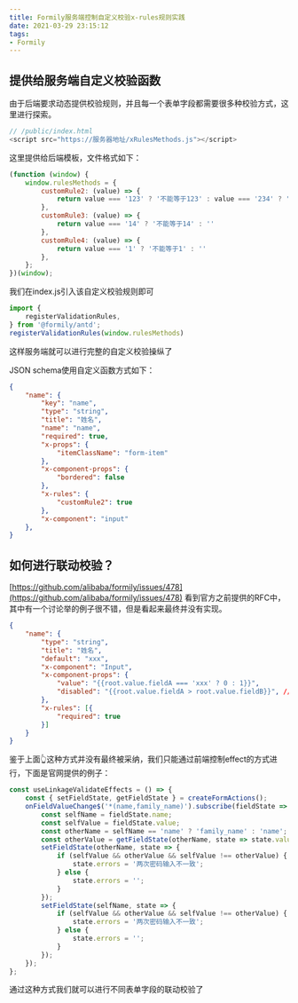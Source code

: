 ```yaml
---
title: Formily服务端控制自定义校验x-rules规则实践
date: 2021-03-29 23:15:12
tags:
- Formily
---
```

## 提供给服务端自定义校验函数
由于后端要求动态提供校验规则，并且每一个表单字段都需要很多种校验方式，这里进行探索。


```javascript
// /public/index.html
<script src="https://服务器地址/xRulesMethods.js"></script>
```


这里提供给后端模板，文件格式如下：


```javascript
(function (window) {
    window.rulesMethods = {
        customRule2: (value) => {
            return value === '123' ? '不能等于123' : value === '234' ? '不能等于234' : ''
        },
        customRule3: (value) => {
            return value === '14' ? '不能等于14' : ''
        },
        customRule4: (value) => {
            return value === '1' ? '不能等于1' : ''
        },
    };
})(window);
```


我们在index.js引入该自定义校验规则即可


```javascript
import {
    registerValidationRules,
} from '@formily/antd'; 
registerValidationRules(window.rulesMethods)
```


这样服务端就可以进行完整的自定义校验操纵了


JSON schema使用自定义函数方式如下：


```json
{
    "name": {
        "key": "name",
        "type": "string",
        "title": "姓名",
        "name": "name",
        "required": true,
        "x-props": {
            "itemClassName": "form-item"
        },
        "x-component-props": {
            "bordered": false
        },
        "x-rules": {
            "customRule2": true
        },
        "x-component": "input"
    },
}
```


## 如何进行联动校验？


[https://github.com/alibaba/formily/issues/478](https://github.com/alibaba/formily/issues/478)
看到官方之前提供的RFC中，其中有一个讨论举的例子很不错，但是看起来最终并没有实现。


```json
{
    "name": {
        "type": "string",
        "title": "姓名",
        "default": "xxx",
        "x-component": "Input",
        "x-component-props": {
            "value": "{{root.value.fieldA === 'xxx' ? 0 : 1}}",
            "disabled": "{{root.value.fieldA > root.value.fieldB}}", //支持嵌套字段值获取，支持JS原生方法、逻辑表达式
        },
        "x-rules": [{
            "required": true
        }]
    }
}
```


鉴于上面👆这种方式并没有最终被采纳，我们只能通过前端控制effect的方式进行，下面是官网提供的例子：


```javascript
const useLinkageValidateEffects = () => {
    const { setFieldState, getFieldState } = createFormActions();
    onFieldValueChange$('*(name,family_name)').subscribe(fieldState => {
        const selfName = fieldState.name;
        const selfValue = fieldState.value;
        const otherName = selfName == 'name' ? 'family_name' : 'name';
        const otherValue = getFieldState(otherName, state => state.value);
        setFieldState(otherName, state => {
            if (selfValue && otherValue && selfValue !== otherValue) {
                state.errors = '两次密码输入不一致';
            } else {
                state.errors = '';
            }
        });
        setFieldState(selfName, state => {
            if (selfValue && otherValue && selfValue !== otherValue) {
                state.errors = '两次密码输入不一致';
            } else {
                state.errors = '';
            }
        });
    });
};
```


通过这种方式我们就可以进行不同表单字段的联动校验了
